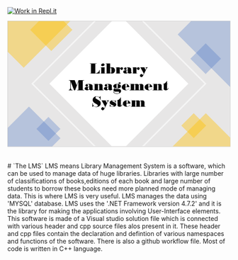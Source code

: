 [![Work in Repl.it](https://classroom.github.com/assets/work-in-replit-14baed9a392b3a25080506f3b7b6d57f295ec2978f6f33ec97e36a161684cbe9.svg)](https://classroom.github.com/online_ide?assignment_repo_id=402078&assignment_repo_type=GroupAssignmentRepo)
<p align="center">
<img src="https://github.com/SAHIL150602/LMS-readme/blob/main/LMs%20title.PNG">
</p>    <br>
# `The LMS`
LMS means Library Management System is a software, which can be used to manage data of huge libraries. Libraries with large number of classifications of books,editions of each book and large number of students to borrow these books need more planned mode of managing data. This is where LMS is very useful. LMS manages the data using 'MYSQL' database. LMS uses the '.NET Framework version 4.7.2' and it is the library for making the applications involving User-Interface elements. This software is made of a Visual studio solution file which is connected with various header and cpp source files alos present in it. These header and cpp files contain the declaration and defintion of various namespaces and functions of the software. There is also a github workflow file. Most of code is written in C++ language.  
